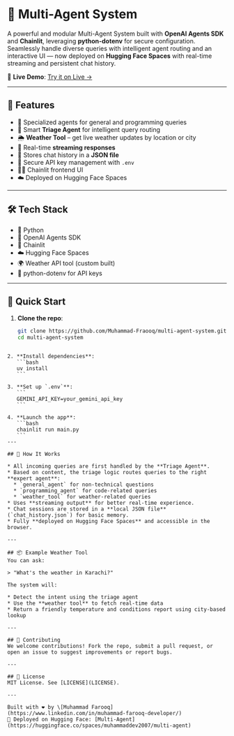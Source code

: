 # 🤖 Multi-Agent System

A powerful and modular Multi-Agent System built with **OpenAI Agents SDK** and **Chainlit**, leveraging **python-dotenv** for secure configuration. Seamlessly handle diverse queries with intelligent agent routing and an interactive UI — now deployed on **Hugging Face Spaces** with real-time streaming and persistent chat history.

🔗 **Live Demo**: [Try it on Live →](https://huggingface.co/spaces/muhammaddev2007/multi-agent)

---

## 🌟 Features
- 🧠 Specialized agents for general and programming queries
- 🧭 Smart **Triage Agent** for intelligent query routing
- 🌦️ **Weather Tool** – get live weather updates by location or city
- 💬 Real-time **streaming responses**
- 💾 Stores chat history in a **JSON file**
- 🔐 Secure API key management with `.env`
- 🧑‍💻 Chainlit frontend UI
- ☁️ Deployed on Hugging Face Spaces

---

## 🛠 Tech Stack
- 🐍 Python
- 🤖 OpenAI Agents SDK
- 💬 Chainlit
- ☁️ Hugging Face Spaces
- 🌍 Weather API tool (custom built)
- 🧪 python-dotenv for API keys

---

## 🚀 Quick Start

1. **Clone the repo**:
   ```bash
   git clone https://github.com/Muhammad-Fraooq/multi-agent-system.git
   cd multi-agent-system
````

2. **Install dependencies**:
   ```bash
   uv install
   ```

3. **Set up `.env`**:
   ```
   GEMINI_API_KEY=your_gemini_api_key
   ```

4. **Launch the app**:
   ```bash
   chainlit run main.py
   ```
---

## 🧠 How It Works

* All incoming queries are first handled by the **Triage Agent**.
* Based on content, the triage logic routes queries to the right **expert agent**:
  * `general_agent` for non-technical questions
  * `programming_agent` for code-related queries
  * `weather_tool` for weather-related queries
* Uses **streaming output** for better real-time experience.
* Chat sessions are stored in a **local JSON file** (`chat_history.json`) for basic memory.
* Fully **deployed on Hugging Face Spaces** and accessible in the browser.

---

## 📦 Example Weather Tool
You can ask:

> "What's the weather in Karachi?"

The system will:

* Detect the intent using the triage agent
* Use the **weather tool** to fetch real-time data
* Return a friendly temperature and conditions report using city-based lookup

---

## 🤝 Contributing
We welcome contributions! Fork the repo, submit a pull request, or open an issue to suggest improvements or report bugs.

---

## 📄 License
MIT License. See [LICENSE](LICENSE).

---

Built with ❤️ by \[Muhammad Farooq](https://www.linkedin.com/in/muhammad-farooq-developer/)
🔗 Deployed on Hugging Face: [Multi-Agent](https://huggingface.co/spaces/muhammaddev2007/multi-agent)

